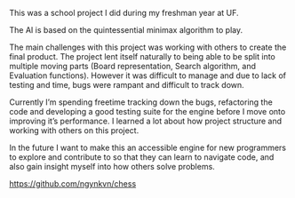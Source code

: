 ---
---

This was a school project I did during my freshman year at UF.


The AI is based on the quintessential minimax algorithm to play.


The main challenges with this project was working with others to
create the final product. The project lent itself naturally to
being able to be split into multiple moving parts (Board
representation, Search algorithm, and Evaluation functions).
However it was difficult to manage and due to lack of testing
and time, bugs were rampant and difficult to track down.



Currently I’m spending freetime tracking down the bugs,
refactoring the code and developing a good testing suite for the
engine before I move onto improving it’s performance. I learned
a lot about how project structure and working with others on
this project.



In the future I want to make this an accessible engine for new
programmers to explore and contribute to so that they can learn
to navigate code, and also gain insight myself into how others
solve problems.



<a href="https://github.com/ngynkvn/chess">
    https://github.com/ngynkvn/chess
</a>



